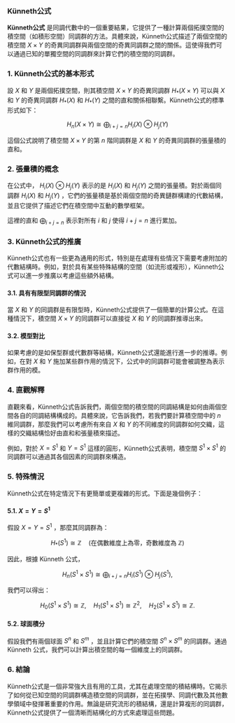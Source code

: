 ### Künneth公式

**Künneth公式** 是同調代數中的一個重要結果，它提供了一種計算兩個拓撲空間的積空間（如積形空間）同調群的方法。具體來說，Künneth公式描述了兩個空間的積空間  $`X \times Y`$  的奇異同調群與兩個空間的奇異同調群之間的關係。這使得我們可以通過已知的單獨空間的同調群來計算它們的積空間的同調群。

### 1. Künneth公式的基本形式

設  $`X`$  和  $`Y`$  是兩個拓撲空間，則其積空間  $`X \times Y`$  的奇異同調群  $`H_*(X \times Y)`$  可以與  $`X`$  和  $`Y`$  的奇異同調群  $`H_*(X)`$  和  $`H_*(Y)`$  之間的直和關係相聯繫。Künneth公式的標準形式如下：


```math
H_n(X \times Y) \cong \bigoplus_{i+j=n} H_i(X) \otimes H_j(Y)
```


這個公式說明了積空間  $`X \times Y`$  的第  $`n`$  階同調群是  $`X`$  和  $`Y`$  的奇異同調群的張量積的直和。

### 2. 張量積的概念

在公式中， $`H_i(X) \otimes H_j(Y)`$  表示的是  $`H_i(X)`$  和  $`H_j(Y)`$  之間的張量積。對於兩個同調群  $`H_i(X)`$  和  $`H_j(Y)`$ ，它們的張量積是基於兩個空間的奇異鏈群構建的代數結構，並且它提供了描述它們在積空間中互動的數學框架。

這裡的直和  $`\bigoplus_{i+j=n}`$  表示對所有  $`i`$  和  $`j`$  使得  $`i + j = n`$  進行累加。

### 3. Künneth公式的推廣

Künneth公式也有一些更為通用的形式，特別是在處理有些情況下需要考慮附加的代數結構時。例如，對於具有某些特殊結構的空間（如流形或複形），Künneth公式可以進一步推廣以考慮這些額外結構。

#### 3.1. 具有有限型同調群的情況

當  $`X`$  和  $`Y`$  的同調群是有限型時，Künneth公式提供了一個簡單的計算公式。在這種情況下，積空間  $`X \times Y`$  的同調群可以直接從  $`X`$  和  $`Y`$  的同調群推導出來。

#### 3.2. 模型對比

如果考慮的是如保型群或代數群等結構，Künneth公式還能進行進一步的推導。例如，在對  $`X`$  和  $`Y`$  施加某些群作用的情況下，公式中的同調群可能會被調整為表示群作用的模。

### 4. 直觀解釋

直觀來看，Künneth公式告訴我們，兩個空間的積空間的同調結構是如何由兩個空間各自的同調結構構成的。具體來說，它告訴我們，若我們要計算積空間中的  $`n`$  維同調群，那麼我們可以考慮所有來自  $`X`$  和  $`Y`$  的不同維度的同調群如何交織，這樣的交織結構恰好由直和和張量積來描述。

例如，對於  $`X = S^1`$  和  $`Y = S^1`$  這樣的圓形，Künneth公式表明，積空間  $`S^1 \times S^1`$  的同調群可以通過其各個因素的同調群來構造。

### 5. 特殊情況

Künneth公式在特定情況下有更簡單或更複雜的形式。下面是幾個例子：

#### 5.1.  $`X = Y = S^1`$ 

假設  $`X = Y = S^1`$ ，那麼其同調群為：

```math
H_*(S^1) \cong \mathbb{Z} \quad \text{(在偶數維度上為零，奇數維度為 }\mathbb{Z}\text{)}
```

因此，根據 Künneth 公式，

```math
H_n(S^1 \times S^1) \cong \bigoplus_{i+j=n} H_i(S^1) \otimes H_j(S^1),
```

我們可以得出：

```math
H_0(S^1 \times S^1) \cong \mathbb{Z}, \quad H_1(S^1 \times S^1) \cong \mathbb{Z}^2, \quad H_2(S^1 \times S^1) \cong \mathbb{Z}.
```


#### 5.2. 球面積分

假設我們有兩個球面  $`S^n`$  和  $`S^m`$ ，並且計算它們的積空間  $`S^n \times S^m`$  的同調群。通過 Künneth 公式，我們可以計算出積空間的每一個維度上的同調群。

### 6. 結論

Künneth公式是一個非常強大且有用的工具，尤其在處理空間的積結構時。它揭示了如何從已知空間的同調群構造積空間的同調群，並在拓撲學、同調代數及其他數學領域中發揮著重要的作用。無論是研究流形的積結構，還是計算複形的同調群，Künneth公式提供了一個清晰而結構化的方式來處理這些問題。